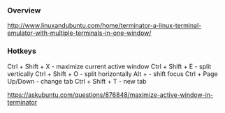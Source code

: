 ### Overview

http://www.linuxandubuntu.com/home/terminator-a-linux-terminal-emulator-with-multiple-terminals-in-one-window/


### Hotkeys

Ctrl + Shift + X - maximize current active window
Ctrl + Shift + E - split vertically
Ctrl + Shift + O - split horizontally
Alt + <arrow> - shift focus
Ctrl + Page Up/Down - change tab
Ctrl + Shift + T - new tab

https://askubuntu.com/questions/876848/maximize-active-window-in-terminator
